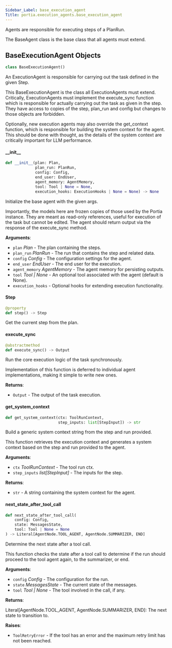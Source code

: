 ```yaml
---
Sidebar_Label: base_execution_agent
Title: portia.execution_agents.base_execution_agent
---
```


Agents are responsible for executing steps of a PlanRun.

The BaseAgent class is the base class that all agents must extend.

## BaseExecutionAgent Objects

```python
class BaseExecutionAgent()
```

An ExecutionAgent is responsible for carrying out the task defined in the given Step.

This BaseExecutionAgent is the class all ExecutionAgents must extend. Critically,
ExecutionAgents must implement the execute_sync function which is responsible for
actually carrying out the task as given in the step. They have access to copies of the
step, plan_run and config but changes to those objects are forbidden.

Optionally, new execution agents may also override the get_context function, which is
responsible for building the system context for the agent. This should be done with
thought, as the details of the system context are critically important for LLM
performance.

#### \_\_init\_\_

```python
def __init__(plan: Plan,
             plan_run: PlanRun,
             config: Config,
             end_user: EndUser,
             agent_memory: AgentMemory,
             tool: Tool | None = None,
             execution_hooks: ExecutionHooks | None = None) -> None
```

Initialize the base agent with the given args.

Importantly, the models here are frozen copies of those used by the Portia instance.
They are meant as read-only references, useful for execution of the task
but cannot be edited. The agent should return output via the response
of the execute_sync method.

**Arguments**:

- `plan` _Plan_ - The plan containing the steps.
- `plan_run` _PlanRun_ - The run that contains the step and related data.
- `config` _Config_ - The configuration settings for the agent.
- `end_user` _EndUser_ - The end user for the execution.
- `agent_memory` _AgentMemory_ - The agent memory for persisting outputs.
- `tool` _Tool | None_ - An optional tool associated with the agent (default is None).
- `execution_hooks` - Optional hooks for extending execution functionality.

#### Step

```python
@property
def step() -> Step
```

Get the current step from the plan.

#### execute\_sync

```python
@abstractmethod
def execute_sync() -> Output
```

Run the core execution logic of the task synchronously.

Implementation of this function is deferred to individual agent implementations,
making it simple to write new ones.

**Returns**:

- `Output` - The output of the task execution.

#### get\_system\_context

```python
def get_system_context(ctx: ToolRunContext,
                       step_inputs: list[StepInput]) -> str
```

Build a generic system context string from the step and run provided.

This function retrieves the execution context and generates a system context
based on the step and run provided to the agent.

**Arguments**:

- `ctx` _ToolRunContext_ - The tool run ctx.
- `step_inputs` _list[StepInput]_ - The inputs for the step.
  

**Returns**:

- `str` - A string containing the system context for the agent.

#### next\_state\_after\_tool\_call

```python
def next_state_after_tool_call(
    config: Config,
    state: MessagesState,
    tool: Tool | None = None
) -> Literal[AgentNode.TOOL_AGENT, AgentNode.SUMMARIZER, END]
```

Determine the next state after a tool call.

This function checks the state after a tool call to determine if the run
should proceed to the tool agent again, to the summarizer, or end.

**Arguments**:

- `config` _Config_ - The configuration for the run.
- `state` _MessagesState_ - The current state of the messages.
- `tool` _Tool | None_ - The tool involved in the call, if any.
  

**Returns**:

  Literal[AgentNode.TOOL_AGENT, AgentNode.SUMMARIZER, END]: The next state to transition
  to.
  

**Raises**:

- `ToolRetryError` - If the tool has an error and the maximum retry limit has not been
  reached.

